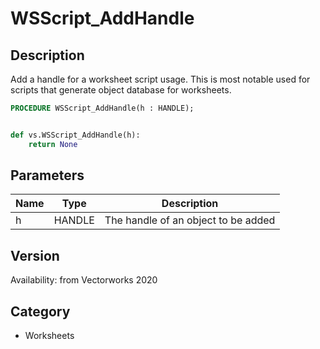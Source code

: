 # WSScript_AddHandle

## Description
Add a handle for a worksheet script usage. This is most notable used for scripts that generate object database for worksheets.

```pascal
PROCEDURE WSScript_AddHandle(h : HANDLE);
```

```python

def vs.WSScript_AddHandle(h):
    return None
```

## Parameters
|Name|Type|Description|
|---|---|---|
|h|HANDLE|The handle of an object to be added|

## Version
Availability: from Vectorworks 2020
## Category
* Worksheets

